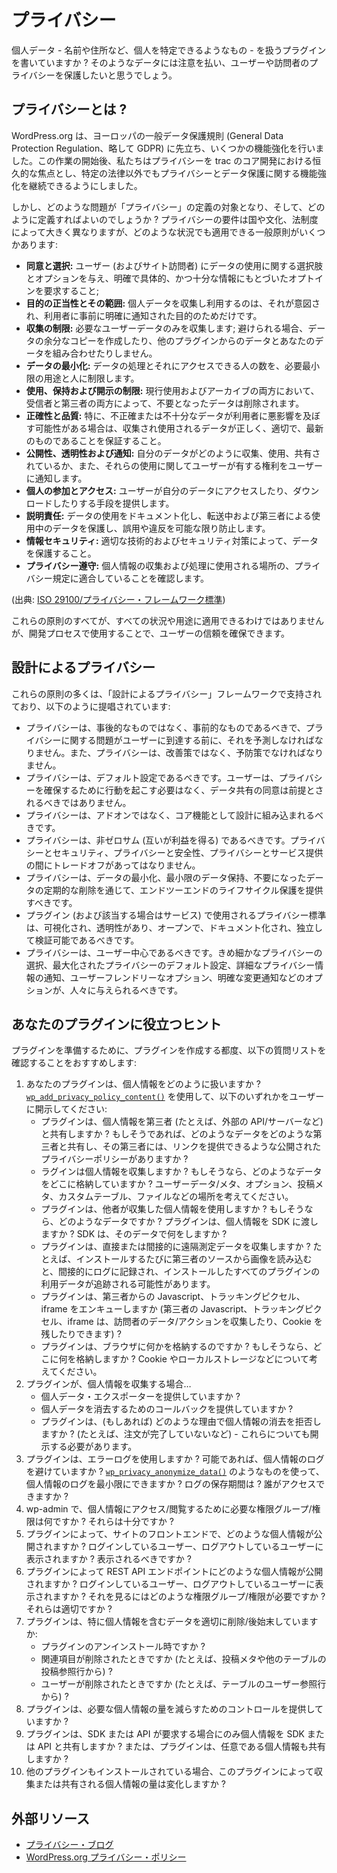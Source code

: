 <!--
# Privacy
-->

# プライバシー

<!--
Are you writing a plugin that handles personal data – things like names, addresses, and other things that can be used to identify a person? You'll want to take care with that data and protect the privacy of your users and visitors.
-->

個人データ - 名前や住所など、個人を特定できるようなもの - を扱うプラグインを書いていますか ? そのようなデータには注意を払い、ユーザーや訪問者のプライバシーを保護したいと思うでしょう。

<!--
## What is Privacy?
-->

## プライバシーとは ?

<!--
WordPress.org made several enhancements ahead of Europe's General Data Protection Regulation. Following the launch of this work, we have made Privacy a permanent focus in core trac development, which will allow us to continue making enhancements on privacy and data protection outside specific legislation.
-->

WordPress.org は、ヨーロッパの一般データ保護規則 (General Data Protection Regulation、略して GDPR) に先立ち、いくつかの機能強化を行いました。この作業の開始後、私たちはプライバシーを trac のコア開発における恒久的な焦点とし、特定の法律以外でもプライバシーとデータ保護に関する機能強化を継続できるようにしました。

<!--
But what kind of issues might fall under the definition of "privacy", and how do we define it? Although privacy requirements vary widely across countries, cultures, and legal systems, there are several general principles applicable across any situation:
-->

しかし、どのような問題が「プライバシー」の定義の対象となり、そして、どのように定義すればよいのでしょうか ? プライバシーの要件は国や文化、法制度によって大きく異なりますが、どのような状況でも適用できる一般原則がいくつかあります:

<!--
- **Consent and choice:** giving users (and site visitors) choices and options over the uses of their data, and requiring clear, specific, and informed opt-in;
- **Purpose legitimacy and specification:** only collect and use the personal data for the purpose it was intended for, and for which the user was clearly informed of in advance;
- **Collection limitation:** only collect the user data which is needed; don't make extra copies of data or combine your data with data from other plugins if you can avoid it;
- **Data minimization:** restrict the processing of data, as well as the number of people who have access to it, to the minimum uses and people necessary;
- **Use, retention and disclosure limitation:** delete data which is no longer needed, both in active use and in archives, by both the recipient and any third parties;
- **Accuracy and quality:** ensure that the data collected and used is correct, relevant, and up-to-date, especially if inaccurate or poor data could adversely impact the user;
- **Openness, transparency and notice:** inform users how their data is being collected, used, and shared, as well as any rights they have over those uses;
- **Individual participation and access:** give users a means to access or download their data;
- **Accountability:** documenting the uses of data, protecting it in transit and in use by third parties, and preventing misuse and breaches as much as is possible;
- **Information security:** protecting data through appropriate technical and security measures;
- **Privacy compliance:** ensuring that the work meets the privacy regulations of the location where it will be used to collect and process people's data.
-->

- **同意と選択:** ユーザー (およびサイト訪問者) にデータの使用に関する選択肢とオプションを与え、明確で具体的、かつ十分な情報にもとづいたオプトインを要求すること;
- **目的の正当性とその範囲:** 個人データを収集し利用するのは、それが意図され、利用者に事前に明確に通知された目的のためだけです。
- **収集の制限:** 必要なユーザーデータのみを収集します; 避けられる場合、データの余分なコピーを作成したり、他のプラグインからのデータとあなたのデータを組み合わせたりしません。
- **データの最小化:** データの処理とそれにアクセスできる人の数を、必要最小限の用途と人に制限します。
- **使用、保持および開示の制限:** 現行使用およびアーカイブの両方において、受信者と第三者の両方によって、不要となったデータは削除されます。
- **正確性と品質:** 特に、不正確または不十分なデータが利用者に悪影響を及ぼす可能性がある場合は、収集され使用されるデータが正しく、適切で、最新のものであることを保証すること。
- **公開性、透明性および通知:** 自分のデータがどのように収集、使用、共有されているか、また、それらの使用に関してユーザーが有する権利をユーザーに通知します。
- **個人の参加とアクセス:** ユーザーが自分のデータにアクセスしたり、ダウンロードしたりする手段を提供します。
- **説明責任:** データの使用をドキュメント化し、転送中および第三者による使用中のデータを保護し、誤用や違反を可能な限り防止します。
- **情報セキュリティ:** 適切な技術的およびセキュリティ対策によって、データを保護すること。
- **プライバシー遵守:** 個人情報の収集および処理に使用される場所の、プライバシー規定に適合していることを確認します。

<!--
(Source: [ISO 29100/Privacy Framework standard](https://www.iso.org/standard/45123.html))
-->

(出典: [ISO 29100/プライバシー・フレームワーク標準](https://www.iso.org/standard/45123.html))

<!--
While not all of these principles will be applicable across all situations and uses, using them in the development process can help to ensure user trust.
-->

これらの原則のすべてが、すべての状況や用途に適用できるわけではありませんが、開発プロセスで使用することで、ユーザーの信頼を確保できます。

<!--
## Privacy By Design
-->

## 設計によるプライバシー

<!--
Many of these principles are espoused in the Privacy by Design framework, which states that:
-->

これらの原則の多くは、「設計によるプライバシー」フレームワークで支持されており、以下のように提唱されています:

<!--
- Privacy should be proactive, not reactive, and must anticipate privacy issues before they reach the user. Privacy must also be preventative, not remedial.
- Privacy should be the default setting. The user should not have to take actions to secure their privacy, and consent for data sharing should not be assumed.
- Privacy should be built into design as a core function, not an add-on.
- Privacy should be positive sum: there should be no trade-off between privacy and security, privacy and safety, or privacy and service provision.
- Privacy should offer end-to-end lifecycle protection through data minimization, minimal data retention, and regular deletion of data which is no longer required.
- The privacy standards used on your plugin (and service, if applicable) should be visible, transparent, open, documented and independently verifiable.
- Privacy should be user-centric. People should be given options such as granular privacy choices, maximized privacy defaults, detailed privacy information notices, user-friendly options, and clear notification of changes.
-->

- プライバシーは、事後的なものではなく、事前的なものであるべきで、プライバシーに関する問題がユーザーに到達する前に、それを予測しなければなりません。また、プライバシーは、改善策ではなく、予防策でなければなりません。
- プライバシーは、デフォルト設定であるべきです。ユーザーは、プライバシーを確保するために行動を起こす必要はなく、データ共有の同意は前提とされるべきではありません。
- プライバシーは、アドオンではなく、コア機能として設計に組み込まれるべきです。
- プライバシーは、非ゼロサム (互いが利益を得る) であるべきです。プライバシーとセキュリティ、プライバシーと安全性、プライバシーとサービス提供の間にトレードオフがあってはなりません。
- プライバシーは、データの最小化、最小限のデータ保持、不要になったデータの定期的な削除を通じて、エンドツーエンドのライフサイクル保護を提供すべきです。
- プラグイン (および該当する場合はサービス) で使用されるプライバシー標準は、可視化され、透明性があり、オープンで、ドキュメント化され、独立して検証可能であるべきです。
- プライバシーは、ユーザー中心であるべきです。きめ細かなプライバシーの選択、最大化されたプライバシーのデフォルト設定、詳細なプライバシー情報の通知、ユーザーフレンドリーなオプション、明確な変更通知などのオプションが、人々に与えられるべきです。

<!--
## Food for Thought for Your Plugin
-->

## あなたのプラグインに役立つヒント

<!--
To help your plugin be ready, we recommend going through the following list of questions for every plugin that you make:
-->

プラグインを準備するために、プラグインを作成する都度、以下の質問リストを確認することをおすすめします:

<!--
1. How does your plugin handle personal data? Use [`wp_add_privacy_policy_content()`](https://developer.wordpress.org/reference/functions/wp_add_privacy_policy_content/) to disclose to your users any of the following:
	- Does the plugin share personal data with third parties (e.g. to outside APIs/servers). If so, what data does it share with which third parties and do they have a published privacy policy you can provide a link to?
	- Does the plugin collect personal data? If so, what data and where is it stored? Think about places like user data/meta, options, post meta, custom tables, files, etc.
	- Does the plugin use personal data collected by others? If so, what data? Does the plugin pass personal data to a SDK? What does that SDK do with the data?
	- Does the plugin collect telemetry data, directly or indirectly? Loading an image from a third-party source on every install, for example, could indirectly log and track the usage data of all of your plugin installs.
	- Does the plugin enqueue Javascript, tracking pixels or embed iframes from a third party (third party JS, tracking pixels and iframes can collect visitor's data/actions, leave cookies, etc.)?
	- Does the plugin store things in the browser? If so, where and what? Think about things like cookies, local storage, etc.
2. If your plugin collects personal data…
	- Does it provide a personal data exporter?
	- Does it provide a personal data eraser callback?
	- For what reasons (if any) does the plugin refuse to erase personal data? (e.g. order not yet completed, etc) – those should be disclosed as well.
3. Does the plugin use error logging? Does it avoid logging personal data if possible? Could you use things like [`wp_privacy_anonymize_data()`](https://developer.wordpress.org/reference/functions/wp_privacy_anonymize_data/) to minimize the personal data logged? How long are log entries kept? Who has access to them?
4. In wp-admin, what role/capabilities are required to access/see personal data? Are they sufficient?
5. What personal data is exposed on the front end of the site by the plugin? Does it appear to logged-in and logged-out users? Should it?
6. What personal data is exposed in REST API endpoints by the plugin? Does it appear to logged-in and logged-out users? What roles/capabilities are required to see it? Are those appropriate?
7. Does the plugin properly remove/clean-up data, including especially personal data:
	- During uninstall of the plugin?
	- When a related item is deleted (e.g. from the post meta or any post-referencing rows in another table)?
	- When a user is deleted (e.g. from any user referencing rows in a table)?
8. Does the plugin provide controls to reduce the amount of personal data required?
9. Does the plugin share personal data with SDKs or APIs only when the SDK or API requires it, or is the plugin also sharing personal data that is optional?
10. Does the amount of personal data collected or shared by this plugin change when certain other plugins are also installed?
-->

1. あなたのプラグインは、個人情報をどのように扱いますか ? [`wp_add_privacy_policy_content()`](https://developer.wordpress.org/reference/functions/wp_add_privacy_policy_content/) を使用して、以下のいずれかをユーザーに開示してください:
	- プラグインは、個人情報を第三者 (たとえば、外部の API/サーバーなど) と共有しますか ? もしそうであれば、どのようなデータをどのような第三者と共有し、その第三者には、リンクを提供できるような公開されたプライバシーポリシーがありますか ?
	- ラグインは個人情報を収集しますか ? もしそうなら、どのようなデータをどこに格納していますか ? ユーザーデータ/メタ、オプション、投稿メタ、カスタムテーブル、ファイルなどの場所を考えてください。
	- プラグインは、他者が収集した個人情報を使用しますか ? もしそうなら、どのようなデータですか ? プラグインは、個人情報を SDK に渡しますか ? SDK は、そのデータで何をしますか ?
	- プラグインは、直接または間接的に遠隔測定データを収集しますか ? たとえば、インストールするたびに第三者のソースから画像を読み込むと、間接的にログに記録され、インストールしたすべてのプラグインの利用データが追跡される可能性があります。
	- プラグインは、第三者からの Javascript、トラッキングピクセル、iframe をエンキューしますか (第三者の Javascript、トラッキングピクセル、iframe は、訪問者のデータ/アクションを収集したり、Cookie を残したりできます) ?
	- プラグインは、ブラウザに何かを格納するのですか ? もしそうなら、どこに何を格納しますか ? Cookie やローカルストレージなどについて考えてください。
2. プラグインが、個人情報を収集する場合…
	- 個人データ・エクスポーターを提供していますか ?
	- 個人データを消去するためのコールバックを提供していますか ?
	- プラグインは、(もしあれば) どのような理由で個人情報の消去を拒否しますか ? (たとえば、注文が完了していないなど) - これらについても開示する必要があります。
3. プラグインは、エラーログを使用しますか ? 可能であれば、個人情報のログを避けていますか ? [`wp_privacy_anonymize_data()`](https://developer.wordpress.org/reference/functions/wp_privacy_anonymize_data/) のようなものを使って、個人情報のログを最小限にできますか ? ログの保存期間は ? 誰がアクセスできますか ?
4. wp-admin で、個人情報にアクセス/閲覧するために必要な権限グループ/権限は何ですか ? それらは十分ですか ?
5. プラグインによって、サイトのフロントエンドで、どのような個人情報が公開されますか ? ログインしているユーザー、ログアウトしているユーザーに表示されますか ? 表示されるべきですか ?
6. プラグインによって REST API エンドポイントにどのような個人情報が公開されますか ? ログインしているユーザー、ログアウトしているユーザーに表示されますか ? それを見るにはどのような権限グループ/権限が必要ですか ? それらは適切ですか ?
7. プラグインは、特に個人情報を含むデータを適切に削除/後始末していますか:
	- プラグインのアンインストール時ですか ?
	- 関連項目が削除されたときですか (たとえば、投稿メタや他のテーブルの投稿参照行から) ?
	- ユーザーが削除されたときですか (たとえば、テーブルのユーザー参照行から) ?
8. プラグインは、必要な個人情報の量を減らすためのコントロールを提供していますか ?
9. プラグインは、SDK または API が要求する場合にのみ個人情報を SDK または API と共有しますか ? または、プラグインは、任意である個人情報も共有しますか ?
10. 他のプラグインもインストールされている場合、このプラグインによって収集または共有される個人情報の量は変化しますか ?

<!--
## External Resources
-->

## 外部リソース

<!--
* [Privacy Blog](https://privacy.blog/)
* [WordPress.org Privacy Policy](https://wordpress.org/about/privacy/)
-->

* [プライバシー・ブログ](https://privacy.blog/)
* [WordPress.org プライバシー・ポリシー](https://wordpress.org/about/privacy/)
